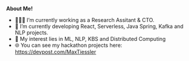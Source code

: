 <a href=""></a>

**About Me!**

- 👨🏽‍💻 I’m currently working as a Research Assitant & CTO.
- 🌱 I’m currently developing React, Serverless, Java Spring, Kafka and NLP projects.
- 🤔 My interest lies in ML, NLP, KBS and Distributed Computing
- 🌐 You can see my hackathon projects here: https://devpost.com/MaxTiessler


